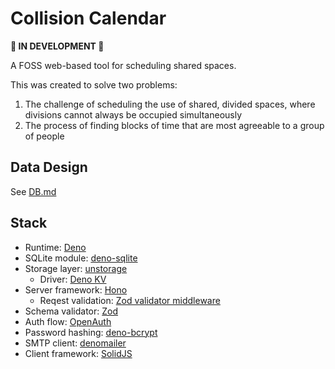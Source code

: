 # Collision Calendar

**🚧 IN DEVELOPMENT 🚧**

A FOSS web-based tool for scheduling shared spaces.

This was created to solve two problems:

1. The challenge of scheduling the use of shared, divided spaces, where divisions cannot always be occupied
   simultaneously
2. The process of finding blocks of time that are most agreeable to a group of people

## Data Design

See [DB.md](docs/DB.md)

## Stack

- Runtime: [Deno](https://docs.deno.com/)
- SQLite module: [deno-sqlite](https://deno.land/x/sqlite@v3.9.1)
- Storage layer: [unstorage](https://unstorage.unjs.io/)
  - Driver: [Deno KV](https://docs.deno.com/deploy/kv/manual/)
- Server framework: [Hono](https://hono.dev/docs/)
  - Reqest validation: [Zod validator middleware](https://github.com/honojs/middleware/tree/main/packages/zod-validator)
- Schema validator: [Zod](https://zod.dev/)
- Auth flow: [OpenAuth](https://openauth.js.org/)
- Password hashing: [deno-bcrypt](https://github.com/darkaqua/bcrypt)
- SMTP client: [denomailer](https://github.com/EC-Nordbund/denomailer)
- Client framework: [SolidJS](https://www.solidjs.com/)
